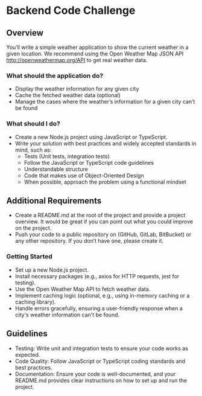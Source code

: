 # Backend Code Challenge

## Overview

You’ll write a simple weather application to show the current weather in a given location.
We recommend using the Open Weather Map JSON API http://openweathermap.org/API to get
real weather data.

### What should the application do?

- Display the weather information for any given city
- Cache the fetched weather data (optional)
- Manage the cases where the weather’s information for a given city can’t be found

### What should I do?

- Create a new Node.js project using JavaScript or TypeScript.
- Write your solution with best practices and widely accepted standards in mind, such as:
  - Tests (Unit tests, integration tests)
  - Follow the JavaScript or TypeScript code guidelines
  - Understandable structure
  - Code that makes use of Object-Oriented Design
  - When possible, approach the problem using a functional mindset

## Additional Requirements

- Create a README.md at the root of the project and provide a project overview. It would be
  great if you can point out what you could improve on the project.
- Push your code to a public repository on (GitHub, GitLab, BitBucket) or any other
  repository. If you don’t have one, please create it.

### Getting Started

- Set up a new Node.js project.
- Install necessary packages (e.g., axios for HTTP requests, jest for testing).
- Use the Open Weather Map API to fetch weather data.
- Implement caching logic (optional, e.g., using in-memory caching or a caching library).
- Handle errors gracefully, ensuring a user-friendly response when a city's weather
  information can't be found.

## Guidelines

- Testing: Write unit and integration tests to ensure your code works as expected.
- Code Quality: Follow JavaScript or TypeScript coding standards and best practices.
- Documentation: Ensure your code is well-documented, and your README.md provides
  clear instructions on how to set up and run the project.
